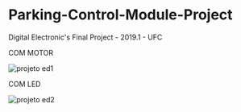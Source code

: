 # Parking-Control-Module-Project
Digital Electronic's Final Project - 2019.1 - UFC


COM MOTOR

   ![projeto ed1](https://user-images.githubusercontent.com/47569587/66530708-4bb0df00-eadf-11e9-9e4f-e84ec91ea80e.PNG)
   
COM LED

  ![projeto ed2](https://user-images.githubusercontent.com/47569587/66530899-207abf80-eae0-11e9-9c1d-2d26dd98605d.PNG)
